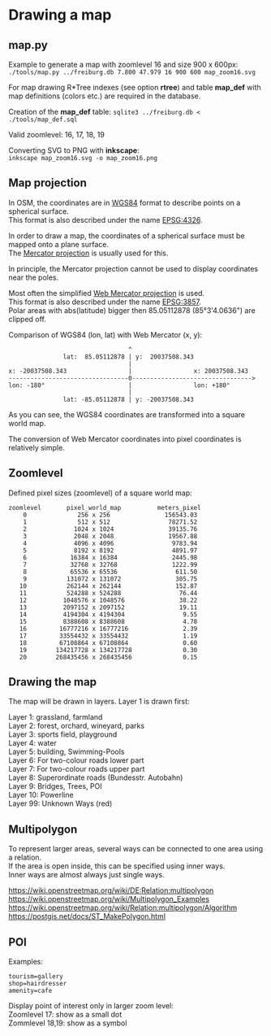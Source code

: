 # Drawing a map

## map.py

Example to generate a map with zoomlevel 16 and size 900 x 600px:  
`./tools/map.py ../freiburg.db 7.800 47.979 16 900 600 map_zoom16.svg`  

For map drawing R\*Tree indexes (see option **rtree**) and table **map_def** with
map definitions (colors etc.) are required in the database.  

Creation of the **map_def** table: `sqlite3 ../freiburg.db < ./tools/map_def.sql`  

Valid zoomlevel: 16, 17, 18, 19  

Converting SVG to PNG with **inkscape**:  
`inkscape map_zoom16.svg -o map_zoom16.png`

## Map projection

In OSM, the coordinates are in [WGS84](https://en.wikipedia.org/wiki/World_Geodetic_System#WGS_84)
format to describe points on a spherical surface.  
This format is also described under the name [EPSG:4326](https://epsg.io/4326).  

In order to draw a map, the coordinates of a spherical surface must
be mapped onto a plane surface.  
The [Mercator projection](https://en.wikipedia.org/wiki/Mercator_projection) is usually used for this.  

In principle, the Mercator projection cannot be used to display
coordinates near the poles.  

Most often the simplified [Web Mercator projection](https://en.wikipedia.org/wiki/Web_Mercator_projection) is used.        
This format is also described under the name [EPSG:3857](https://epsg.io/3857).  
Polar areas with abs(latitude) bigger then 85.05112878 (85°3'4.0636") are clipped off.

Comparison of WGS84 (lon, lat) with Web Mercator (x, y):  
```
                                 ^
               lat:  85.05112878 | y:  20037508.343
                                 |
x: -20037508.343                 |                 x: 20037508.343
---------------------------------0--------------------------------->
lon: -180°                       |                 lon: +180°
                                 |
               lat: -85.05112878 | y: -20037508.343
```

As you can see, the WGS84 coordinates are transformed into a square world map.

The conversion of Web Mercator coordinates into pixel coordinates is relatively simple.

## Zoomlevel

Defined pixel sizes (zoomlevel) of a square world map:  
```
zoomlevel       pixel_world_map          meters_pixel
    0              256 x 256               156543.03
    1              512 x 512                78271.52
    2             1024 x 1024               39135.76
    3             2048 x 2048               19567.88
    4             4096 x 4096                9783.94
    5             8192 x 8192                4891.97
    6            16384 x 16384               2445.98
    7            32768 x 32768               1222.99
    8            65536 x 65536                611.50
    9           131072 x 131072               305.75
   10           262144 x 262144               152.87
   11           524288 x 524288                76.44
   12          1048576 x 1048576               38.22
   13          2097152 x 2097152               19.11
   14          4194304 x 4194304                9.55
   15          8388608 x 8388608                4.78
   16         16777216 x 16777216               2.39
   17         33554432 x 33554432               1.19
   18         67108864 x 67108864               0.60
   19        134217728 x 134217728              0.30
   20        268435456 x 268435456              0.15
```

## Drawing the map

The map will be drawn in layers. Layer 1 is drawn first:

Layer 1: grassland, farmland  
Layer 2: forest, orchard, wineyard, parks   
Layer 3: sports field, playground  
Layer 4: water  
Layer 5: building, Swimming-Pools  
Layer 6: For two-colour roads lower part  
Layer 7: For two-colour roads upper part  
Layer 8: Superordinate roads (Bundesstr. Autobahn)  
Layer 9: Bridges, Trees, POI  
Layer 10: Powerline  
Layer 99: Unknown Ways (red)  

## Multipolygon

To represent larger areas, several ways can be connected to one area
using a relation.  
If the area is open inside, this can be specified using inner ways.  
Inner ways are almost always just single ways.  

<https://wiki.openstreetmap.org/wiki/DE:Relation:multipolygon>  
<https://wiki.openstreetmap.org/wiki/Multipolygon_Examples>  
<https://wiki.openstreetmap.org/wiki/Relation:multipolygon/Algorithm>  
<https://postgis.net/docs/ST_MakePolygon.html>  

## POI

Examples:
```
tourism=gallery
shop=hairdresser
amenity=cafe
```

Display point of interest only in larger zoom level:  
Zoomlevel 17: show as a small dot  
Zommlevel 18,19: show as a symbol  

